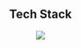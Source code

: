 <div align="center">
  <h2>Tech Stack</h2>
  <img src="https://img.shields.io/badge/Spring-green?style=flat-square&logo=Spring Boot&logoColor=white"/>
</div>
